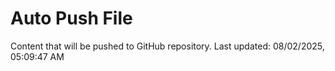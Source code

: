 # Auto Push File

Content that will be pushed to GitHub repository.
Last updated: 08/02/2025, 05:09:47 AM